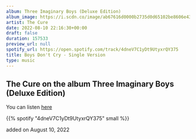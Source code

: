 ```yaml
---
album: Three Imaginary Boys (Deluxe Edition)
album_image: https://i.scdn.co/image/ab67616d0000b2735d0d65102be8606e439e54cc
artist: The Cure
date: 2022-08-10 22:16:30+00:00
draft: false
duration: 157533
preview_url: null
spotify_url: https://open.spotify.com/track/4dneV7C1yDt9UtyxrQY375
title: Boys Don't Cry - Single Version
type: music
---
```



## The Cure on the album Three Imaginary Boys (Deluxe Edition)

You can listen [here](https://open.spotify.com/track/4dneV7C1yDt9UtyxrQY375)

{{% spotify "4dneV7C1yDt9UtyxrQY375" small %}}

added on August 10, 2022